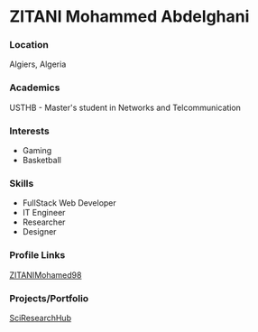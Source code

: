 # ZITANI Mohammed Abdelghani

### Location
Algiers, Algeria

### Academics
USTHB - Master's student in Networks and Telcommunication

### Interests
* Gaming
* Basketball

### Skills
* FullStack Web Developer
* IT Engineer 
* Researcher
* Designer

### Profile Links
[ZITANIMohamed98](https://github.com/ZITANIMohamed98)

### Projects/Portfolio
[SciResearchHub](https://github.com/Awsomebuddy/SciResearchHub)
